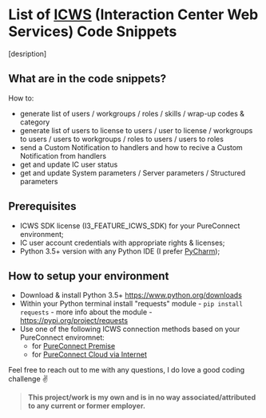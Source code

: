 # List of [ICWS](https://help.genesys.com/developer/cic/docs/icws/webhelp/conceptualcontent/welcome.htm) (Interaction Center Web Services) Code Snippets
[desription]

## What are in the code snippets?
How to:
- generate list of users / workgroups / roles / skills / wrap-up codes & category
- generate list of users to license to users / user to license / workgroups to users / users to workgroups / roles to users / users to roles
- send a Custom Notification to handlers and how to recive a Custom Notification from handlers
- get and update IC user status
- get and update System parameters / Server parameters / Structured parameters

## Prerequisites
- ICWS SDK license (I3_FEATURE_ICWS_SDK) for your PureConnect environment;
- IC user account credentials with appropriate rights & licenses;
- Python 3.5+ version with any Python IDE (I prefer [PyCharm](https://www.jetbrains.com/pycharm/download/));

## How to setup your environment
- Download & install Python 3.5+ https://www.python.org/downloads
- Within your Python terminal install "requests" module - ```pip install requests``` - more info about the module - https://pypi.org/project/requests
- Use one of the following ICWS connection methods based on your PureConnect enviromnet:
  - for [PureConnect Premise](Scripts/Connect%20to%20PureConnect%20Premise.py)
  - for [PureConnect Cloud via Internet](Scripts/Connect%20to%20PureConnect%20Cloud%20via%20Internet.py) 

Feel free to reach out to me with any questions, I do love a good coding challenge :v:

> **This project/work is my own and is in no way associated/attributed to any current or former employer.**

